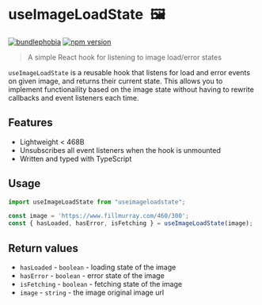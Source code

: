 # useImageLoadState 🖼

[![bundlephobia](https://img.shields.io/bundlephobia/minzip/useimageloadstate?style=flat-square)](https://bundlephobia.com/package/useimageloadstate) [![npm version](https://img.shields.io/npm/v/useimageloadstate?style=flat-square)](https://www.npmjs.com/package/useimageloadstate) 

> A simple React hook for listening to image load/error states

`useImageLoadState` is a reusable hook that listens for load and error events on given image, and returns their current state. This allows you to implement functionaility based on the image state without having to rewrite callbacks and event listeners each time.

## Features

- Lightweight < 468B
- Unsubscribes all event listeners when the hook is unmounted
- Written and typed with TypeScript

## Usage

```js
import useImageLoadState from "useimageloadstate";

const image = 'https://www.fillmurray.com/460/300';
const { hasLoaded, hasError, isFetching } = useImageLoadState(image);
```

## Return values

- `hasLoaded` - `boolean` - loading state of the image
- `hasError` - `boolean` - error state of the image
- `isFetching` - `boolean` - fetching state of the image
- `image` - `string` - the image original image url
